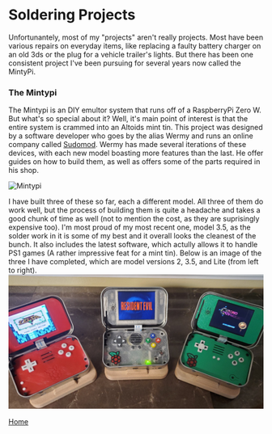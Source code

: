 # Soldering Projects
Unfortunantely, most of my "projects" aren't really projects. Most have been various repairs on everyday items, like replacing a faulty battery charger on an old 3ds or the plug for a vehicle trailer's lights. But there has been one consistent project I've been pursuing for several years now called the MintyPi.

### The Mintypi
The Mintypi is an DIY emultor system that runs off of a RaspberryPi Zero W. But what's so special about it? Well, it's main point of interest is that the entire system is crammed into an Altoids mint tin. This project was designed by a software developer who goes by the alias Wermy and runs an online company called [Sudomod](https://sudomod.com). Wermy has made several iterations of these devices, with each new model boasting more features than the last. He offer guides on how to build them, as well as offers some of the parts required in his shop. 

![Mintypi](https://cdn.thingiverse.com/renders/81/0e/ca/22/b0/57e7ff2add535c01829265901e262fe3_preview_featured.JPG)

I have built three of these so far, each a different model. All three of them do work well, but the process of building them is quite a headache and takes a good chunk of time as well (not to mention the cost, as they are suprisingly expensive too). I'm most proud of my most recent one, model 3.5, as the solder work in it is some of my best and it overall looks the cleanest of the bunch. It also includes the latest software, which actully allows it to handle PS1 games (A rather impressive feat for a mint tin). Below is an image of the three I have completed, which are model versions 2, 3.5, and Lite (from left to right).
![Completed Mintypi Models](https://github.com/Janderson022686/IT-Final-Project/blob/Soldering-Projects/Mintypi%20Project.jpg)


[Home](https://github.com/Janderson022686/IT-Final-Project#hello)
